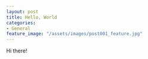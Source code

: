```yaml
---
layout: post
title: Hello, World
categories:
- General
feature_image: "/assets/images/post001_feature.jpg"
---
```

Hi there!
